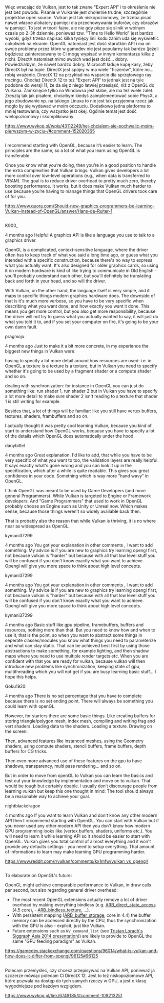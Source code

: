 Więc wracając do Vulkan, jest to tak zwane "Expert API" i to określenie nie jest bez powodu. Pisanie w Vulkanie jest cholernie trudne, szczególnie projektów open source. Vulkan jest tak niskopoziomowy, że trzeba pisać nawet własne alokatory pamięci dla przechowywania buforów, czy obrazów w pamięci. To jest w teorii fajne, ale nie gdy pisze się silnik w wolnym czasie po 2-3h dziennie, ponieważ tzw. "Time to Hello World" jest bardzo wysoki, gdyż trzeba napisać kilka tysięcy linii kodu zanim uda się wyświetlić cokolwiek na ekranie. OpenGL natomiast jest dość starutkim API i ma on swoje problemy przez które w gamedev nie jest popularny tak bardzo (jeżeli będziesz zainteresowany to Ci mogę wypisać w innym komentarzu kilka z nich). DirectX natomiast mimo swoich wad jest dość... dobry. Powiedziałbym, że nawet bardzo dobry. Microsoft ładuje kupę kasy, żeby DirectX był na topie. DirectX jest spójny w ma wiele "ficzerów", które no... robią wrażenie. DirectX 12 na przykład ma wsparcie dla sprzętowego ray tracingu. Chociaż DirectX 12 to też "Expert API" to jednak jest na tyle podobne do wersji 11, że da się z niego łatwiej przesiąść, niż z OpenGL do Vulkana. Zamknięcie tylko na Windowsa jest słabe, ale ma też wiele zalet. Zresztą tak jak pisałem, chciałbym kiedyś zaimplementować sobie PhysX, a jego zbudowanie np. na takiego Linuxa to nie jest tak przyjemna rzecz jak mogło by się wydawać w moim odczuciu. Dodatkowo jedna platforma to mniej testowania, czy wszystko jest okej. Ogólnie temat jest dość wielopoziomowy i skomplikowany.

https://www.wykop.pl/wpis/43112249/hej-chcialem-sie-pochwalic-moim-pierwszym-w-zyciu-/#comment-152020365

##

I recommend starting with OpenGL, because it’s easier to learn. The principles are the same, so a lot of what you learn using OpenGL is transferable.

Once you know what you’re doing, then you’re in a good position to handle the extra complexities that Vulkan brings. Vulkan gives developers a lot more control over low-level operations (e.g., when data is transferred to VRAM). The goal is to reduce driver overhead to pretty much zero, thereby boosting performance. It works, but it does make Vulkan much harder to use because you’re having to manage things that OpenGL drivers took care of for you.

https://www.quora.com/Should-new-graphics-programmers-be-learning-Vulkan-instead-of-OpenGL/answer/Hans-de-Ruiter-1

##

K900\_

4 months ago
Helpful
A graphics API is like a language you use to talk to a graphics driver.

OpenGL is a complicated, context-sensitive language, where the driver often has to keep track of what you said a long time ago, or guess what you intended with a specific construction, because there's no way to express what you actually want. It's also designed for older graphics cards, so using it on modern hardware is kind of like trying to communicate in Old English - you'll probably understand each other, but you'll definitely be translating back and forth in your head, and so will the driver.

With Vulkan, on the other hand, the language itself is very simple, and it maps to specific things modern graphics hardware does. The downside of that is it's much more verbose, so you have to be very specific when describing what you want done, and how exactly you want it done. This means you get more control, but you also get more responsibility, because the driver will not try to guess what you actually wanted to say, it will just do what you told it to, and if you set your computer on fire, it's going to be your own damn fault.

pragmojo

4 months ago
Just to make it a bit more concrete, in my experience the biggest new things in Vulkan were:

having to specify a lot more detail around how resources are used: i.e. in OpenGL a texture is a texture is a texture, but in Vulkan you need to specify whether it's going to be used by a fragment shader or a compute shader and so on.

dealing with synchronization: for instance in OpenGL you can just do something like: run shader 1, run shader 2 but in Vulkan you have to specify a lot more detail to make sure shader 2 isn't reading to a texture that shader 1 is still writing for example.

Besides that, a lot of things will be familiar: like you still have vertex buffers, textures, shaders, frambuffers and so on.

I actually thought it was pretty cool learning Vulkan, because you kind of start to understand how OpenGL works, because you have to specify a lot of the details which OpenGL does automatically under the hood.

danybittel

4 months ago
Great explanation. I'd like to add, that while you have to be very specific of what you want to too, the validation layers are really helpful. It says exactly what's gone wrong and you can look it up in the specification, which after a while is quite readable. This gives you great confidence in your code. Something which is way more "hand wavy" in OpenGL.

I think OpenGL was meant to be used by Game Developers (and more general Programmers). While Vulkan is targeted to Engine or Framework developers. And "Game Programmers" that used to work in OpenGL probably choose an Engine such as Unity or Unreal now. Which makes sense, because those things weren't so widely available back then.

That is probably also the reason that while Vulkan is thriving, it is no where near as widespread as OpenGL.

kymani37299

4 months ago
You got your explanation in other comments , I want to add something. My advice is if you are new to graphics try learning opengl first, not because vulkan is "harder" but because with all that low level stuff you will be confused if you don't know exactly what you want to achieve. Opengl will give you more space to think about high level concepts.

kymani37299

4 months ago
You got your explanation in other comments , I want to add something. My advice is if you are new to graphics try learning opengl first, not because vulkan is "harder" but because with all that low level stuff you will be confused if you don't know exactly what you want to achieve. Opengl will give you more space to think about high level concepts.

kymani37299

4 months ago
Basic stuff like gpu pipeline, framebuffers, buffers and resources, nothing more than that. But you need to know how and when to use it, that is the point, so when you want to abstract some things in seperate classes/modules you know what things you need to parameterize and what can stay static. That can be achieved best first by using those abstractions to make something, for example lighting, and then shadow maps where you need to use multiple render targets etc. When you are confident with that you are ready for vulkan, because vulkan will then introduce new problems like synchronization, keeping state of gpu, multithreading which you will not get if you are busy learning basic stuff... I hope this helps.

Goku1920

4 months ago
There is no set percentage that you have to complete because there is no set ending point. There will always be something you could learn with openGL.

However, for starters there are some basic things. Like creating buffers for storing triangle/polygon mesh, index mesh, compiling and writing frag and vert shaders. Loading data to the shaders. Loading a texture. Drawing on the screen.

Then, advanced features like instanced meshes, using the Geometry shaders, using compute shaders, stencil buffers, frame buffers, depth buffers for CG tricks.

Then even more advanced use of these features on the gpu to have shadows, transparency, multi pass rendering... and so on.

But in order to move from openGL to Vulkan you can learn the basics and test out your knowledge by implementation and move on to vulkan. That would be tough but certainly doable. I usually don’t discourage people from learning vulkan but keep this one thought in mind: The tool should always be a reasonable way to achieve your goal.

nightblackdragon

4 months ago
If you want to learn Vulkan and don't know any other modern API then I recommend starting with OpenGL. You can start with Vulkan but if you never used any other modern API then you don't know how modern GPU programming looks like (vertex buffers, shaders, uniforms etc.). You will need to learn it while learning API so it should be easier to start with OpenGL. Vulkan gives you total control of almost everything and it won't provide any defaults settings - you need to setup everything. That amount of informations to learn may make learning GPU programming harder.

https://www.reddit.com/r/vulkan/comments/kx1mfw/vulkan_vs_opengl/

##

To elaborate on OpenGL's future:

OpenGL might achieve comparable performance to Vulkan, in draw calls per second, but also regarding general driver overhead:

- The most recent OpenGL extensions actually remove a lot of driver overhead by making everything bindless (e.g. [ARB_direct_state_access](https://www.opengl.org/registry/specs/ARB/direct_state_access.txt) (4.5 core), - [ARB_bindless_texture](https://www.opengl.org/registry/specs/ARB/bindless_texture.txt), ...).
- With persistent mapping ([ARB_buffer_storage](https://www.opengl.org/registry/specs/ARB/buffer_storage.txt), core in 4.4) the buffer memory can be accessed directly by the CPU, thus the synchronization with the GPU is also - explicit, just like Vulkan.
- Future extensions such as `NV_command_list` (see [Tristan Lorach's Siggraph Asia 2014 presentation](http://www.slideshare.net/tlorach/opengl-nvidia-commandlistapproaching-zerodriveroverhead))) are likely to provide to OpenGL the same "GPU feeding paradigm" as Vulkan.

https://gamedev.stackexchange.com/questions/96014/what-is-vulkan-and-how-does-it-differ-from-opengl/96125#96125

##

Polecam przemyśleć, czy chcesz przepisywać na Vulkan API, ponieważ ja szczerze mówiąc polecam Ci DirectX 12. Jest to też niskopoziomowe API, które pozwala na dostęp do tych samych rzeczy w GPU, a jest o klasę wygodniejsze pod każdym względem.

https://www.wykop.pl/link/6749185/#comment-108213251
